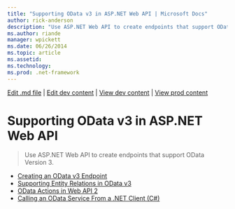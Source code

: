 ```yaml
---
title: "Supporting OData v3 in ASP.NET Web API | Microsoft Docs"
author: rick-anderson
description: "Use ASP.NET Web API to create endpoints that support OData Version 3."
ms.author: riande
manager: wpickett
ms.date: 06/26/2014
ms.topic: article
ms.assetid: 
ms.technology: 
ms.prod: .net-framework
---
```

[Edit .md file](C:\Projects\msc\dev\Msc.Www\Web.ASP\App_Data\github\web-api\overview\odata-support-in-aspnet-web-api\index.md) | [Edit dev content](http://www.aspdev.net/umbraco#/content/content/edit/58361) | [View dev content](http://docs.aspdev.net/tutorials/web-api/overview/odata-support-in-aspnet-web-api/odata-v3/index.html) | [View prod content](http://www.asp.net/web-api/overview/odata-support-in-aspnet-web-api/odata-v3)

Supporting OData v3 in ASP.NET Web API
====================
> Use ASP.NET Web API to create endpoints that support OData Version 3.


- [Creating an OData v3 Endpoint](creating-an-odata-endpoint.md)
- [Supporting Entity Relations in OData v3](working-with-entity-relations.md)
- [OData Actions in Web API 2](odata-actions.md)
- [Calling an OData Service From a .NET Client (C#)](calling-an-odata-service-from-a-net-client.md)